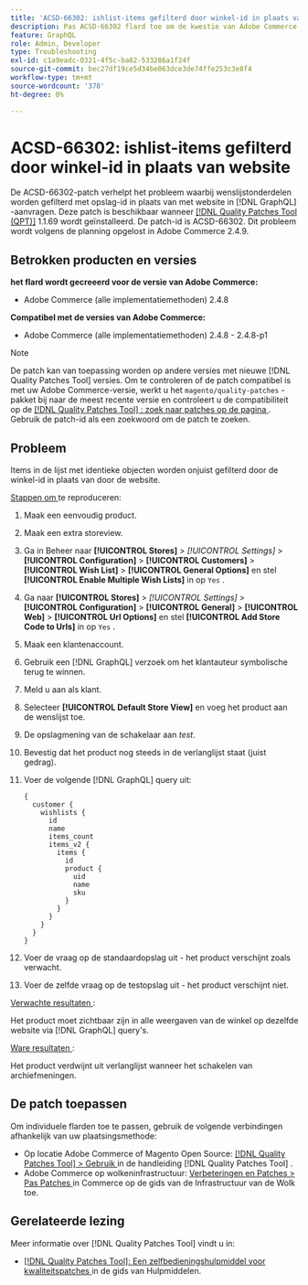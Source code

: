 ```yaml
---
title: 'ACSD-66302: ishlist-items gefilterd door winkel-id in plaats van website'
description: Pas ACSD-66302 flard toe om de kwestie van Adobe Commerce te bevestigen waar de punten die van de verlanglijst door opslagidentiteitskaart in plaats van website in  [!DNL GraphQL]  verzoeken worden gefiltreerd.
feature: GraphQL
role: Admin, Developer
type: Troubleshooting
exl-id: c1a9eadc-0321-4f5c-ba82-533286a1f24f
source-git-commit: bec27df19ce5d34be063dce3de74ffe253c3e8f4
workflow-type: tm+mt
source-wordcount: '378'
ht-degree: 0%

---
```


# ACSD-66302: ishlist-items gefilterd door winkel-id in plaats van website

De ACSD-66302-patch verhelpt het probleem waarbij wenslijstonderdelen worden gefilterd met opslag-id in plaats van met website in [!DNL GraphQL] -aanvragen. Deze patch is beschikbaar wanneer [[!DNL Quality Patches Tool (QPT)]](/help/tools/quality-patches-tool/quality-patches-tool-to-self-serve-quality-patches.md) 1.1.69 wordt geïnstalleerd. De patch-id is ACSD-66302. Dit probleem wordt volgens de planning opgelost in Adobe Commerce 2.4.9.

## Betrokken producten en versies

**het flard wordt gecreeerd voor de versie van Adobe Commerce:**

* Adobe Commerce (alle implementatiemethoden) 2.4.8

**Compatibel met de versies van Adobe Commerce:**

* Adobe Commerce (alle implementatiemethoden) 2.4.8 - 2.4.8-p1

>[!NOTE]
>
>De patch kan van toepassing worden op andere versies met nieuwe [!DNL Quality Patches Tool] versies. Om te controleren of de patch compatibel is met uw Adobe Commerce-versie, werkt u het `magento/quality-patches` -pakket bij naar de meest recente versie en controleert u de compatibiliteit op de [[!DNL Quality Patches Tool] : zoek naar patches op de pagina ](https://experienceleague.adobe.com/tools/commerce-quality-patches/index.html?lang=nl-NL) . Gebruik de patch-id als een zoekwoord om de patch te zoeken.

## Probleem

Items in de lijst met identieke objecten worden onjuist gefilterd door de winkel-id in plaats van door de website.

<u> Stappen om </u> te reproduceren:

1. Maak een eenvoudig product.
1. Maak een extra storeview.
1. Ga in Beheer naar **[!UICONTROL Stores]** > *[!UICONTROL Settings]* > **[!UICONTROL Configuration]** > **[!UICONTROL Customers]** > **[!UICONTROL Wish List]** > **[!UICONTROL General Options]** en stel **[!UICONTROL Enable Multiple Wish Lists]** in op `Yes` .
1. Ga naar **[!UICONTROL Stores]** > *[!UICONTROL Settings]* > **[!UICONTROL Configuration]** > **[!UICONTROL General]** > **[!UICONTROL Web]** > **[!UICONTROL Url Options]** en stel **[!UICONTROL Add Store Code to Urls]** in op `Yes` .
1. Maak een klantenaccount.
1. Gebruik een [!DNL GraphQL] verzoek om het klantauteur symbolische terug te winnen.
1. Meld u aan als klant.
1. Selecteer **[!UICONTROL Default Store View]** en voeg het product aan de wenslijst toe.
1. De opslagmening van de schakelaar aan *test*.
1. Bevestig dat het product nog steeds in de verlanglijst staat (juist gedrag).
1. Voer de volgende [!DNL GraphQL] query uit:

   ```
   {
     customer {
       wishlists {
         id
         name
         items_count
         items_v2 {
           items {
             id
             product {
               uid
               name
               sku
             }
           }
         }
       }
     }
   }
   ```

1. Voer de vraag op de standaardopslag uit - het product verschijnt zoals verwacht.
1. Voer de zelfde vraag op de testopslag uit - het product verschijnt niet.

<u> Verwachte resultaten </u>:

Het product moet zichtbaar zijn in alle weergaven van de winkel op dezelfde website via [!DNL GraphQL] query&#39;s.

<u> Ware resultaten </u>:

Het product verdwijnt uit verlanglijst wanneer het schakelen van archiefmeningen.

## De patch toepassen

Om individuele flarden toe te passen, gebruik de volgende verbindingen afhankelijk van uw plaatsingsmethode:

* Op locatie Adobe Commerce of Magento Open Source: [[!DNL Quality Patches Tool] > Gebruik ](/help/tools/quality-patches-tool/usage.md) in de handleiding [!DNL Quality Patches Tool] .
* Adobe Commerce op wolkeninfrastructuur: [ Verbeteringen en Patches > Pas Patches ](https://experienceleague.adobe.com/docs/commerce-cloud-service/user-guide/develop/upgrade/apply-patches.html?lang=nl-NL) in Commerce op de gids van de Infrastructuur van de Wolk toe.

## Gerelateerde lezing

Meer informatie over [!DNL Quality Patches Tool] vindt u in:

* [[!DNL Quality Patches Tool]: Een zelfbedieningshulpmiddel voor kwaliteitspatches ](/help/tools/quality-patches-tool/quality-patches-tool-to-self-serve-quality-patches.md) in de gids van Hulpmiddelen.
